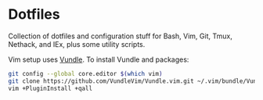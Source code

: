 Dotfiles
========

Collection of dotfiles and configuration stuff for Bash, Vim, Git, Tmux, Nethack, and IEx, plus some utility scripts.

Vim setup uses [Vundle](https://github.com/VundleVim/Vundle.vim). To install Vundle and packages:

```sh
git config --global core.editor $(which vim)
git clone https://github.com/VundleVim/Vundle.vim.git ~/.vim/bundle/Vundle.vim
vim +PluginInstall +qall
```
